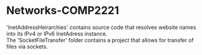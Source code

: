 # Networks-COMP2221
'InetAddressHeirarchies' contains source code that resolves website names into its
IPv4 or IPv6 InetAdress instance. <br>
The 'SocketFileTransfer' folder contains a project that allows for transfer of files via sockets.
